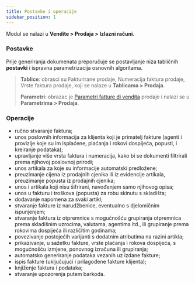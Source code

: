 ```yaml
---
title: Postavke i operacije
sidebar_position: 1
---
```


Modul se nalazi u  **Vendite > Prodaja > Izlazni računi**.

### Postavke

Prije generiranja dokumenata preporučuje se postavljanje niza tabličnih **postavki** i ispravna parametrizacija osnovnih algoritama.

> **Tablice**: obrasci su Fakturirane prodaje, Numeracija faktura prodaje, Vrste faktura prodaje, koji se nalaze u **Tablicama > Prodaja**.
>
> **Parametri**: obrazac je [Parametri fatture di vendita](/docs/configurations/parameters/sales/sales-invoices-parameters) prodaje i nalazi se u **Parametrima > Prodaja**.

### Operacije 

- ručno stvaranje faktura;
- unos poslovnih informacija za klijenta koji je primatelj fakture (agenti i provizije koje su im isplaćene, plaćanja i rokovi dospijeća, popusti, i kreiranje podataka);
- upravljanje više vrsta faktura i numeracija, kako bi se dokumenti filtrirali prema njihovoj poslovnoj prirodi;
- unos artikala za koje su informacije automatski predložene;
- preuzimanje cijena iz prodajnih cjenika ili iz evidencije artikala, preuzimanje popusta iz prodajnih cjenika;
- unos i artikala koji nisu šifrirani, navođenjem samo njihovog opisa;
- unos u fakturu i troškova (popusta) za robu skinutu s skladišta;
- dodavanje napomena za svaki artikl;
- stvaranje fakture iz narudžbenice, eventualno s djelomičnim ispunjenjem;
- stvaranje faktura iz otpremnice s mogućnošću grupiranja otpremnica prema skladišnim uzrocima, valutama, agentima itd., ili grupiranje prema rokovima dospijeća ili različitim godinama;
- povezivanje postojećih varijanti s dodatnim atributima na razini artikla;
- prikazivanje, u sažetku fakture, vrste plaćanja i rokova dospijeća, s mogućnošću izmjene, ponovnog izračuna ili grupiranja;
- automatsko generiranje podataka vezanih uz izdane fakture;
- ispis fakture (uključujući i prilagođene fakture klijenta);
- knjiženje faktura i podataka;
- stvaranje upozorenja putem barkoda.